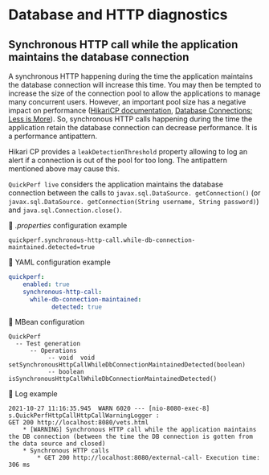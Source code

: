 # Database and HTTP diagnostics

## Synchronous HTTP call while the application maintains the database connection

A synchronous HTTP happening during the time the application maintains the database connection will increase this time. You may then be tempted to increase the size of the connection pool to allow the
applications to manage many concurrent users.
However, an important pool size has a negative impact on performance ([HikariCP documentation](https://github.com/brettwooldridge/HikariCP/wiki/About-Pool-Sizing),
[Database Connections: Less is More](https://kwahome.medium.com/database-connections-less-is-more-86c406b6fad)).
So, synchronous HTTP calls happening during the time the application retain the database connection can decrease performance. It is a performance antipattern.

Hikari CP provides a ```leakDetectionThreshold``` property allowing to log an alert if a connection is out of the pool for too long. 
The antipattern mentioned above may cause this.

```QuickPerf live```  considers the application maintains the database connection between the calls to ```javax.sql.DataSource. getConnection()``` (or ```javax.sql.DataSource. getConnection(String username,
String password)```) and ```java.sql.Connection.close()```.

:wrench: _.properties_ configuration example
```properties
quickperf.synchronous-http-call.while-db-connection-maintained.detected=true
```

:wrench: YAML configuration example

```yaml
quickperf:
    enabled: true
    synchronous-http-call:
      while-db-connection-maintained:
            detected: true
```

:wrench: MBean configuration
```
QuickPerf
  -- Test generation
      -- Operations
           -- void  void setSynchronousHttpCallWhileDbConnectionMaintainedDetected(boolean)
           -- boolean isSynchronousHttpCallWhileDbConnectionMaintainedDetected()
```

:mag_right: Log example

```
2021-10-27 11:16:35.945  WARN 6020 --- [nio-8080-exec-8] s.QuickPerfHttpCallHttpCallWarningLogger : 
GET 200 http://localhost:8080/vets.html
	* [WARNING] Synchronous HTTP call while the application maintains the DB connection (between the time the DB connection is gotten from the data source and closed)
	* Synchronous HTTP calls
		* GET 200 http://localhost:8080/external-call- Execution time: 306 ms
```
